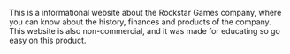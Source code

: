 This is a informational website about the Rockstar Games company, where you can know about the history, finances and products of the company. This website is also non-commercial, and it was made for educating so go easy on this product.
